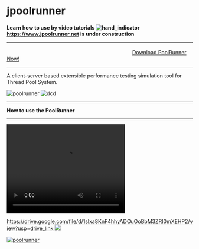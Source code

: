# jpoolrunner 
#### Learn how to use by video tutorials ![hand_indicator](https://user-images.githubusercontent.com/108230246/189908783-7740c721-a59c-4c61-89c0-165e4ed53e2d.gif) <a href="https://www.jpoolrunner.net">https://www.jpoolrunner.net is under construction</a> <hr>
&emsp;&emsp;&emsp;&emsp;&emsp;&emsp;&emsp;&emsp;&emsp;&emsp;&emsp;&emsp;&emsp;&emsp;&emsp;&emsp;&emsp;&emsp;&emsp;&emsp;&emsp;&emsp;&emsp;&emsp;
 <a href="https://github.com/user-attachments/files/18772054/PoolRunner.zip">Download PoolRunner Now!</a> 
 <hr>
A client-server based extensible performance testing simulation tool for Thread Pool System.

![poolrunner](https://user-images.githubusercontent.com/108230246/189495284-322dff07-8973-4030-8215-039a9416504a.jpg)
![dcd](https://github.com/faisalbahadurhu/jpoolrunner/issues/1)
<hr>
<b>How to use the PoolRunner</b> <br>
 <hr>
<video width="320px" height="240px" src="https://github.com/user-attachments/assets/e34b71f1-76b3-458b-82b4-60e4a75502c9"></video> 


https://drive.google.com/file/d/1slxa8KnF4hhyADOuOoBbM3ZRI0mXEHP2/view?usp=drive_link
![](https://github.com/faisalbahadurhu/jpoolrunner/issues/6#issue-2858409218)

[![poolrunner](https://user-images.githubusercontent.com/108230246/189495284-322dff07-8973-4030-8215-039a9416504a.jpg)](https://drive.google.com/file/d/1slxa8KnF4hhyADOuOoBbM3ZRI0mXEHP2/view?usp=drive_link)




